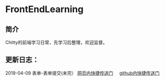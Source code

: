 # FrontEndLearning 
## 简介

Chitty的前端学习日常，先学习后整理，欢迎监督。

## 更新日志：

2019-04-09 表单-表单提交(未完） [网页内快捷传送门](https://yiichitty.github.io/FrontEndLearning/Javascript/Form) &nbsp;  &nbsp;  [github内快捷传送门](https://github.com/YiiChitty/FrontEndLearning/blob/master/Javascript/Form.md)
